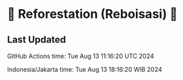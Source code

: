 
# 🌳 Reforestation (Reboisasi) 🌲

## Last Updated

GitHub Actions time: Tue Aug 13 11:16:20 UTC 2024

Indonesia/Jakarta time: Tue Aug 13 18:16:20 WIB 2024
